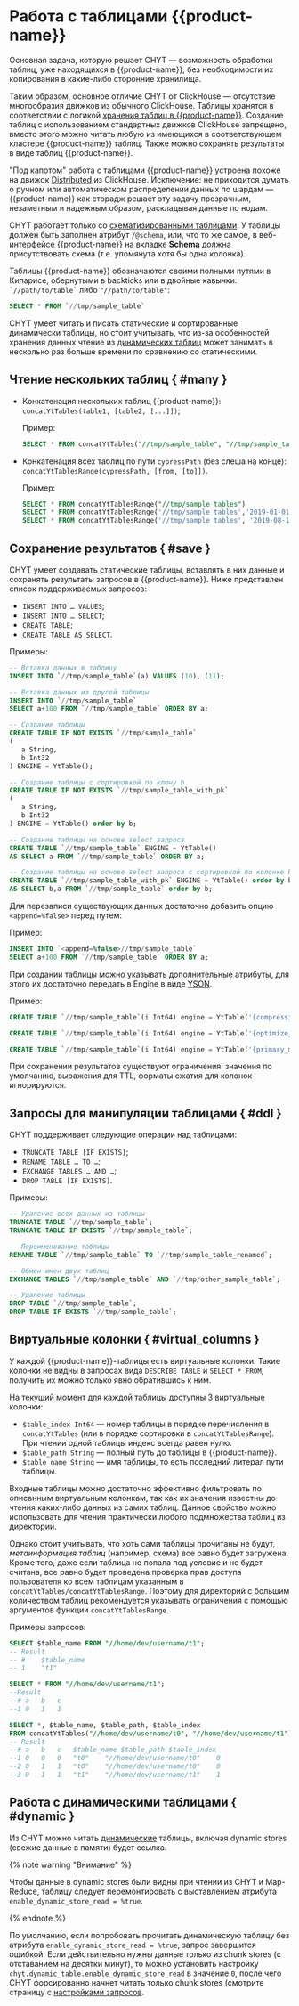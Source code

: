 # Работа с таблицами {{product-name}}

Основная задача, которую решает CHYT — возможность обработки таблиц, уже находящихся в {{product-name}}, без необходимости их копирования в какие-либо сторонние хранилища.

Таким образом, основное отличие CHYT от ClickHouse — отсутствие многообразия движков из обычного ClickHouse. Таблицы хранятся в соответствии с логикой [хранения таблиц в {{product-name}}](../../../../user-guide/storage/static-tables.md). Создание таблиц с использованием стандартных движков ClickHouse запрещено, вместо этого можно читать любую из имеющихся в соответствующем кластере {{product-name}} таблиц. Также можно сохранять результаты в виде таблиц {{product-name}}.

"Под капотом" работа с таблицами {{product-name}} устроена похоже на движок [Distributed](https://clickhouse.com/docs/ru/engines/table-engines/special/distributed) из ClickHouse. Исключение: не приходится думать о ручном или автоматическом распределении данных по шардам — {{product-name}} как сторадж решает эту задачу прозрачным, незаметным и надежным образом, раскладывая данные по нодам.

CHYT работает только со [схематизированными таблицами](../../../../user-guide/storage/static-schema.md). У таблицы должен быть заполнен атрибут `/@schema`, или, что то же самое, в веб-интерфейсе {{product-name}} на вкладке **Schema** должна присутствовать схема (т.е. упомянута хотя бы одна колонка).

Таблицы {{product-name}} обозначаются своими полными путями в Кипарисе, обернутыми в backticks или в двойные кавычки: `` `//path/to/table` `` либо `"//path/to/table"`:

```sql
SELECT * FROM `//tmp/sample_table`
```

CHYT умеет читать и писать статические и сортированные динамически таблицы, но стоит учитывать, что из-за особенностей хранения данных чтение из [динамических таблиц](../../../../user-guide/dynamic-tables/overview.md) может занимать в несколько раз больше времени по сравнению со статическими.

## Чтение нескольких таблиц { #many }

- Конкатенация нескольких таблиц {{product-name}}: `concatYtTables(table1, [table2, [...]])`;

  Пример:
  ```sql
  SELECT * FROM concatYtTables("//tmp/sample_table", "//tmp/sample_table2")
  ```

- Конкатенация всех таблиц по пути `cypressPath` (без слеша на конце): `concatYtTablesRange(cypressPath, [from, [to]])`.

  Пример:
  ```sql
  SELECT * FROM concatYtTablesRange("//tmp/sample_tables")
  SELECT * FROM concatYtTablesRange('//tmp/sample_tables','2019-01-01')
  SELECT * FROM concatYtTablesRange('//tmp/sample_tables', '2019-08-13T11:00:00')
  ```

## Сохранение результатов { #save }

CHYT умеет создавать статические таблицы, вставлять в них данные и сохранять результаты запросов в {{product-name}}. Ниже представлен список поддерживаемых запросов:

* `INSERT INTO … VALUES`;
* `INSERT INTO … SELECT`;
* `CREATE TABLE`;
* `CREATE TABLE AS SELECT`.

Примеры:

```sql
-- Вставка данных в таблицу
INSERT INTO `//tmp/sample_table`(a) VALUES (10), (11);
```

```sql
-- Вставка данных из другой таблицы
INSERT INTO `//tmp/sample_table`
SELECT a+100 FROM `//tmp/sample_table` ORDER BY a;
```

```sql
-- Создание таблицы
CREATE TABLE IF NOT EXISTS `//tmp/sample_table`
(
   a String,
   b Int32
) ENGINE = YtTable();
```

```sql
-- Создание таблицы с сортировкой по ключу b
CREATE TABLE IF NOT EXISTS `//tmp/sample_table_with_pk`
(
   a String,
   b Int32
) ENGINE = YtTable() order by b;
```

```sql
-- Создание таблицы на основе select запроса
CREATE TABLE `//tmp/sample_table` ENGINE = YtTable()
AS SELECT a FROM `//tmp/sample_table` ORDER BY a;
```

```sql
-- Создание таблицы на основе select запроса с сортировкой по колонке b
CREATE TABLE `//tmp/sample_table_with_pk` ENGINE = YtTable() order by b
AS SELECT b,a FROM `//tmp/sample_table` order by b;
```

Для перезаписи существующих данных достаточно добавить опцию `<append=%false>` перед путем:

Пример:

```sql
INSERT INTO `<append=%false>//tmp/sample_table`
SELECT a+100 FROM `//tmp/sample_table` ORDER BY a;
```

При создании таблицы можно указывать дополнительные атрибуты, для этого их достаточно передать в Engine в виде [YSON](../../../../user-guide/storage/data-types.md#yson).

Пример:

``` sql
CREATE TABLE `//tmp/sample_table`(i Int64) engine = YtTable('{compression_codec=snappy}');

CREATE TABLE `//tmp/sample_table`(i Int64) engine = YtTable('{optimize_for=lookup}');

CREATE TABLE `//tmp/sample_table`(i Int64) engine = YtTable('{primary_medium=ssd_blobs}');
```

При сохранении результатов существуют ограничения: значения по умолчанию, выражения для TTL, форматы сжатия для колонок игнорируются.

## Запросы для манипуляции таблицами { #ddl }

CHYT поддерживает следующие операции над таблицами:

* `TRUNCATE TABLE [IF EXISTS]`;
* `RENAME TABLE … TO …`;
* `EXCHANGE TABLES … AND …`;
* `DROP TABLE [IF EXISTS]`.

Примеры:

```sql
-- Удаление всех данных из таблицы
TRUNCATE TABLE `//tmp/sample_table`;
TRUNCATE TABLE IF EXISTS `//tmp/sample_table`;

-- Переименование таблицы
RENAME TABLE `//tmp/sample_table` TO `//tmp/sample_table_renamed`;

-- Обмен имен двух таблиц
EXCHANGE TABLES `//tmp/sample_table` AND `//tmp/other_sample_table`;

-- Удаление таблицы
DROP TABLE `//tmp/sample_table`;
DROP TABLE IF EXISTS `//tmp/sample_table`;
```

## Виртуальные колонки { #virtual_columns }

У каждой {{product-name}}-таблицы есть виртуальные колонки. Такие колонки не видны в запросах вида `DESCRIBE TABLE` и `SELECT * FROM`, получить их можно только явно обратившись к ним.

На текущий момент для каждой таблицы доступны 3 виртуальные колонки:
- `$table_index Int64` — номер таблицы в порядке перечисления в `concatYtTables` (или в порядке сортировки в `concatYtTablesRange`). При чтении одной таблицы индекс всегда равен нулю.
- `$table_path String` — полный путь до таблицы в {{product-name}}.
- `$table_name String` — имя таблицы, то есть последний литерал пути таблицы.

Входные таблицы можно достаточно эффективно фильтровать по описанным виртуальным колонкам, так как их значения известны до чтения каких-либо данных из самих таблиц. Данное свойство можно использовать для чтения практически любого подмножества таблиц из директории.

Однако стоит учитывать, что хоть сами таблицы прочитаны не будут, *метаинформация таблиц* (например, схема) все равно будет загружена. Кроме того, даже если таблица не попала под условие и не будет считана, все равно будет проведена проверка прав доступа пользователя ко всем таблицам указанным в `concatYtTables/concatYtTablesRange`. Поэтому для директорий с большим количеством таблиц рекомендуется указывать ограничения с помощью аргументов функции `concatYtTablesRange`.

Примеры запросов:

```sql
SELECT $table_name FROM "//home/dev/username/t1";
-- Result
-- #	$table_name
-- 1	"t1"
```

```sql
SELECT * FROM "//home/dev/username/t1";
--Result
--#	a	b	c
--1	0	1	1
```

```sql
SELECT *, $table_name, $table_path, $table_index
FROM concatYtTables("//home/dev/username/t0", "//home/dev/username/t1");
-- Result
--#	a	b	c	$table_name	$table_path	$table_index
--1	0	0	0	"t0"	"//home/dev/username/t0"	0
--2	0	1	1	"t0"	"//home/dev/username/t0"	0
--3	0	1	1	"t1"	"//home/dev/username/t1"	1
```

## Работа с динамическими таблицами { #dynamic }

Из CHYT можно читать [динамические](../../../../user-guide/dynamic-tables/overview.md) таблицы, включая dynamic stores (свежие данные в памяти) будет ссылка.

{% note warning "Внимание" %}

Чтобы данные в dynamic stores были видны при чтении из CHYT и Map-Reduce, таблицу следует перемонтировать с выставлением атрибута `enable_dynamic_store_read = %true`.

{% endnote %}

По умолчанию, если попробовать прочитать динамическую таблицу без атрибута `enable_dynamic_store_read = %true`, запрос завершится ошибкой. Если действительно нужны данные только из chunk stores (с отставанием на десятки минут), то можно установить настройку `chyt.dynamic_table.enable_dynamic_store_read` в значение `0`, после чего CHYT форсированно начнет читать только chunk stores (смотрите страницу с [настройками запросов](../../../user-guide/data-processing/chyt/reference/settings.md).
